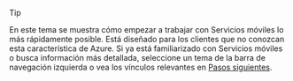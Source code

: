 
> [!TIP]
> En este tema se muestra cómo empezar a trabajar con Servicios móviles lo más rápidamente posible. Está diseñado para los clientes que no conozcan esta característica de Azure. Si ya está familiarizado con Servicios móviles o busca información más detallada, seleccione un tema de la barra de navegación izquierda o vea los vínculos relevantes en [Pasos siguientes](#next-steps).
> 
> 

<!---HONumber=Oct15_HO3-->